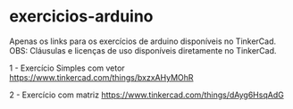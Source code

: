 # exercicios-arduino
Apenas os links para os exercícios de arduino disponíveis no TinkerCad.
OBS: Cláusulas e licenças de uso disponíveis diretamente no TinkerCad.



1 - Exercício Simples com vetor
https://www.tinkercad.com/things/bxzxAHyMOhR

2 - Exercício com matriz
https://www.tinkercad.com/things/dAyg6HsqAdG

